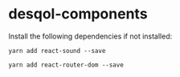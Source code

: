 # desqol-components

Install the following dependencies if not installed:

`yarn add react-sound --save`

`yarn add react-router-dom --save`
